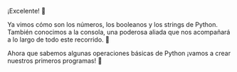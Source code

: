 ¡Excelente! :raised_hands:

Ya vimos cómo son los números, los booleanos y los strings de Python. También conocimos a la consola, una poderosa aliada que nos acompañará a lo largo de todo este recorrido. :handshake:

Ahora que sabemos algunas operaciones básicas de Python ¡vamos a crear nuestros primeros programas! :muscle:

